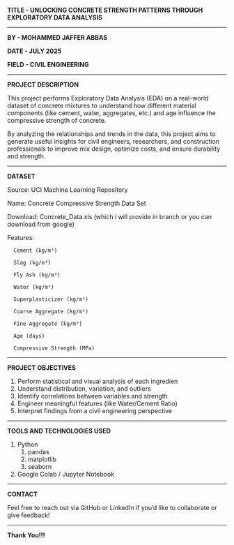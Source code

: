 **TITLE - UNLOCKING CONCRETE STRENGTH PATTERNS THROUGH EXPLORATORY DATA ANALYSIS**

---



**BY - MOHAMMED JAFFER ABBAS**

**DATE - JULY 2025**

**FIELD - CIVIL ENGINEERING**


---
**PROJECT DESCRIPTION**

This project performs Exploratory Data Analysis (EDA) on a real-world dataset of concrete mixtures to understand how different material components (like cement, water, aggregates, etc.) and age influence the compressive strength of concrete.

By analyzing the relationships and trends in the data, this project aims to generate useful insights for civil engineers, researchers, and construction professionals to improve mix design, optimize costs, and ensure durability and strength.

---

**DATASET**

Source: UCI Machine Learning Repository

Name: Concrete Compressive Strength Data Set

Download: Concrete_Data.xls (which i will provide in branch or you can download from google)

Features:

      Cement (kg/m³)
      
      Slag (kg/m³)
      
      Fly Ash (kg/m³)
      
      Water (kg/m³)
      
      Superplasticizer (kg/m³)
      
      Coarse Aggregate (kg/m³)
      
      Fine Aggregate (kg/m³)
      
      Age (days)
      
      Compressive Strength (MPa)

---

**PROJECT OBJECTIVES**

1. Perform statistical and visual analysis of each ingredien
2. Understand distribution, variation, and outliers
3. Identify correlations between variables and strength
4. Engineer meaningful features (like Water/Cement Ratio)
5. Interpret findings from a civil engineering perspective

---

**TOOLS AND TECHNOLOGIES USED**

1. Python
    1. pandas
    2. matplotlib
    3. seaborn
4. Google Colab / Jupyter Notebook

---

**CONTACT**

Feel free to reach out via GitHub or LinkedIn if you’d like to collaborate or give feedback!

---

**Thank You!!!**
